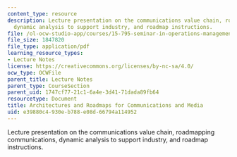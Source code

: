 ```yaml
---
content_type: resource
description: Lecture presentation on the communications value chain, roadmapping communications,
  dynamic analysis to support industry, and roadmap instructions.
file: /ol-ocw-studio-app/courses/15-795-seminar-in-operations-management-fall-2002/e39880c4930eb788e08d66794a114952_lec_4.pdf
file_size: 1847820
file_type: application/pdf
learning_resource_types:
- Lecture Notes
license: https://creativecommons.org/licenses/by-nc-sa/4.0/
ocw_type: OCWFile
parent_title: Lecture Notes
parent_type: CourseSection
parent_uid: 1747cf77-21c1-6a4e-3d41-71dada89fb64
resourcetype: Document
title: Architectures and Roadmaps for Communications and Media
uid: e39880c4-930e-b788-e08d-66794a114952
---
```

Lecture presentation on the communications value chain, roadmapping communications, dynamic analysis to support industry, and roadmap instructions.